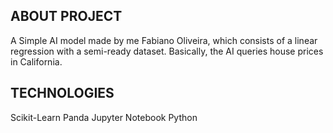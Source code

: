 ## ABOUT PROJECT

A Simple AI model made by me Fabiano Oliveira, which consists of a linear regression with a semi-ready dataset. Basically, the AI ​​queries house prices in California.

## TECHNOLOGIES

Scikit-Learn
Panda
Jupyter Notebook
Python
